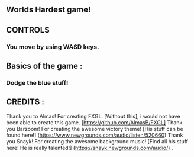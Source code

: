 ## Worlds Hardest game!

## CONTROLS
### You move by using WASD keys. 
## Basics of the game :
### Dodge the blue stuff! 

## CREDITS : 
Thank you to Almas! For creating FXGL. [Without this], i would not have been able to create this game. 
[https://github.com/AlmasB/FXGL]
Thank you Barzoom! For creating the awesome victory theme! [His stuff can be found here!]
(https://www.newgrounds.com/audio/listen/520660)
Thank you Snayk! For creating the awesome background music! [Find all his stuff here! He is really talented!]
(https://snayk.newgrounds.com/audio/)
.

